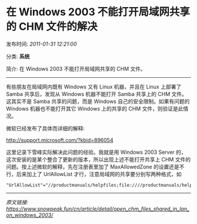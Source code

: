 # 在 Windows 2003 不能打开局域网共享的 CHM 文件的解决

发布时间: *2011-01-31 12:21:00*

分类: __系统__

简介: 在 Windows 2003 不能打开局域网共享的 CHM 文件。

---------


有些朋友在局域网内既有 Windows 又有 Linux 机器，并且在 Linux 上部署了 Samba 共享后，发现从 Windows 机器不能打开 Samba 共享上的 CHM 文件。这其实不是 Samba 共享的问题，而是 Windows 自己的安全限制。如果有问题的 Windows 机器也不能打开其它 Windows 上的共享的 CHM 文件，则验证是此情况。

微软已经发布了具体而详细的解释:

<http://support.microsoft.com/?kbid=896054>

这里记录下雪峰实际解决此问题的经验。我就是用 Windows 2003 Server 的，这次安装的是某个整合了更新的版本，所以出现上述不能打开共享上 CHM 文件的问题。按上述微软的解释，先在注册表里加了 MaxAllowedZone 的设置还是不行，后来加上了 UrlAllowList 才行，注意局域网的共享要分别写两种格式，如

```
"UrlAllowList"="//productmanuals/helpfiles;file:////productmanuals/helpfile"
```

---
*原文链接: https://www.snowpeak.fun/cn/article/detail/open_chm_files_shared_in_lan_on_windows_2003/*
